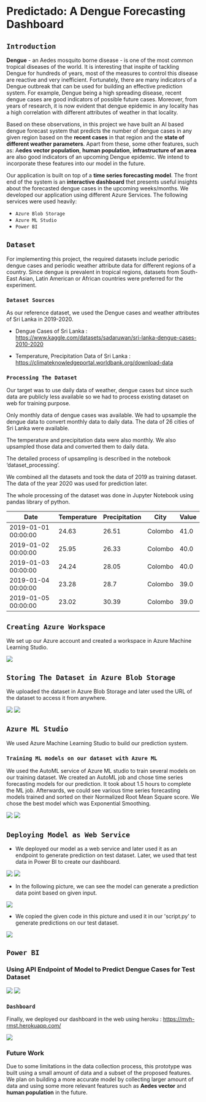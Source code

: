 # Predictado: A Dengue Forecasting Dashboard
##  `Introduction`
**Dengue** - an Aedes mosquito borne disease - is one of the most common tropical diseases of the world. It is interesting that inspite of tackling Dengue for hundreds of years, most of the measures to control this disease are reactive and very inefficient. Fortunately, there are many indicators of a Dengue outbreak that can be used for building an effective prediction system. For example, Dengue being a high spreading disease, recent dengue cases are good indicators of possible future cases. Moreover, from years of research, it is now evident that dengue epidemic in any locality has a high correlation with different attributes of weather in that locality. 

Based on these observations, in this project we have built an AI based dengue forecast system that predicts the number of dengue cases in any given region based on the **recent cases** in that region and the **state of different weather parameters**. Apart from these, some other features, such as: A**edes vector population**, **human population**, **infrastructure of an area** are also good indicators of an upcoming Dengue epidemic. We intend to incorporate these features into our model in the future. 

Our application is built on top of a **time series forecasting model**. The front end of the system is an **interactive dashboard** thet presents useful insights about the forecasted dengue cases in the upcoming weeks/months. We developed our application using different Azure Services. The following services were used heavily:
- `Azure Blob Storage`
- `Azure ML Studio`
- `Power BI`


##  `Dataset`

For implementing this project, the required datasets include periodic dengue cases and periodic weather attribute data for different regions of a country.
Since dengue is prevalent in tropical regions, datasets from South-East Asian, Latin American or African countries were preferred for the experiment. 

### `Dataset Sources`

As our reference dataset, we used the Dengue cases and weather attributes of Sri Lanka in 2019-2020.

- Dengue Cases of Sri Lanka : https://www.kaggle.com/datasets/sadaruwan/sri-lanka-dengue-cases-2010-2020

- Temperature, Precipitation Data of Sri Lanka : https://climateknowledgeportal.worldbank.org/download-data



### `Processing The Dataset`

Our target was to use daily data of weather, dengue cases but since such data are publicly less available so we had to process existing dataset on web for training purpose.

Only monthly data of dengue cases was available. We had to upsample the dengue data to convert monthly data to daily data. The data of 26 cities of Sri Lanka were available.

The temperature and precipitation data were also monthly. We also upsampled those data and converted them to daily data. 

The detailed process of upsampling is described in the notebook ‘dataset_processing’.

We combined all the datasets and took the data of 2019 as training dataset. The data of the year 2020 was used for prediction later.

The whole processing of the dataset was done in Jupyter Notebook using pandas library of python.



|Date|Temperature|Precipitation|City|Value|
|---|---|---|---|---|
|2019-01-01 00:00:00|24\.63|26\.51|Colombo|41\.0|
|2019-01-02 00:00:00|25\.95|26\.33|Colombo|40\.0|
|2019-01-03 00:00:00|24\.24|28\.05|Colombo|40\.0|
|2019-01-04 00:00:00|23\.28|28\.7|Colombo|39\.0|
|2019-01-05 00:00:00|23\.02|30\.39|Colombo|39\.0|




## `Creating Azure Workspace`


We set up our Azure account and created a workspace in Azure Machine Learning Studio.

![](images/workspace.JPG)


## `Storing The Dataset in Azure Blob Storage`
We uploaded the dataset in Azure Blob Storage and later used the URL of the dataset to access it from anywhere.

![](images/datablob1.JPG)
![](images/datablob2.JPG)


## `Azure ML Studio`

We used Azure Machine Learning Studio to build our prediction system.

### `Training ML models on our dataset with Azure ML`


We used the AutoML service of Azure ML studio to train several models on our training dataset. We created an AutoML job and chose time series forecasting models for our prediction. It took about 1.5 hours to complete the ML job. Afterwards, we could see various time series forecasting models trained and sorted on their Normalized Root Mean Square score. We chose the best model which was Exponential Smoothing.


![](images/automl1.JPG)
![](images/automl3.JPG)


## `Deploying Model as Web Service`

- We deployed our model as a web service and later used it as an endpoint to generate prediction on test dataset. Later, we used that test data in Power BI to create our dashboard.

![](images/automl_deploy.JPG)
![](images/endpoint1.JPG)


- In the following picture, we can see the model can generate a prediction data point based on given input.


![](images/endpoint3.JPG)


- We copied the given code in this picture and used it in our 'script.py' to generate predictions on our test dataset.


![](images/endpoint4.JPG)


## `Power BI`
### Using API Endpoint of Model to Predict Dengue Cases for Test Dataset

![](images/powerbi1.JPG)
![](images/add_data_script.JPG)

### `Dashboard`



Finally, we deployed our dashboard in the web using heroku : https://mvh-rmst.herokuapp.com/

![](images/dashboard.png)



### Future Work

Due to some limitations in the data collection process, this prototype was built using a small amount of data and a subset of the proposed features. We plan on building a more accurate model by collecting larger amount of data and using some more relevant features such as **Aedes vector** and **human population** in the future.


